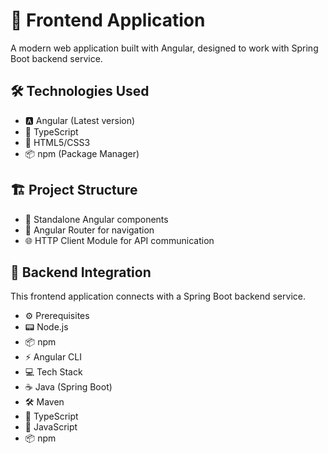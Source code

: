 # 🌟 Frontend Application

A modern web application built with Angular, designed to work with Spring Boot backend service.

## 🛠️ Technologies Used

- 🅰️ Angular (Latest version)
- 📘 TypeScript
- 🎨 HTML5/CSS3
- 📦 npm (Package Manager)

## 🏗️ Project Structure

- 🧩 Standalone Angular components
- 🔄 Angular Router for navigation
- 🌐 HTTP Client Module for API communication



## 🔗 Backend Integration
This frontend application connects with a Spring Boot backend service.
- ⚙️ Prerequisites
- 📟 Node.js
- 📦 npm
- ⚡ Angular CLI
- 💻 Tech Stack
- ☕ Java (Spring Boot)
- 🛠️ Maven
- 📱 TypeScript
- 🔧 JavaScript
- 📦 npm
